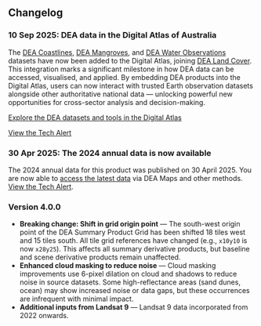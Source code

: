## Changelog

### 10 Sep 2025: DEA data in the Digital Atlas of Australia

The [DEA Coastlines](/data/product/dea-coastlines/), [DEA Mangroves](/data/product/dea-mangroves/), and [DEA Water Observations](/data/category/dea-water-observations/) datasets have now been added to the Digital Atlas, joining [DEA Land Cover](/data/product/dea-land-cover-landsat/). This integration marks a significant milestone in how DEA data can be accessed, visualised, and applied. By embedding DEA products into the Digital Atlas, users can now interact with trusted Earth observation datasets alongside other authoritative national data — unlocking powerful new opportunities for cross-sector analysis and decision-making. 

[Explore the DEA datasets and tools in the Digital Atlas](https://digital.atlas.gov.au/search?source=Digital%2520Earth%2520Australia)

[View the Tech Alert](https://communication.ga.gov.au/link/id/zzzz68c0df3fa6de5146Pzzzz6567c8b713b5b826/page.html)

### 30 Apr 2025: The 2024 annual data is now available

The 2024 annual data for this product was published on 30 April 2025. You are now able to [access the latest data](./?tab=access) via DEA Maps and other methods. [View the Tech Alert](https://communication.ga.gov.au/link/id/zzzz6811775c5a24b812Pzzzz6567c8b713b5b826/page.html).

### Version 4.0.0

- **Breaking change: Shift in grid origin point** — The south-west origin point of the DEA Summary Product Grid has been shifted 18 tiles west and 15 tiles south. All tile grid references have changed (e.g., `x10y10` is now `x28y25`). This affects all summary derivative products, but baseline and scene derivative products remain unaffected.
- **Enhanced cloud masking to reduce noise** — Cloud masking improvements use 6-pixel dilation on cloud and shadows to reduce noise in source datasets. Some high-reflectance areas (sand dunes, ocean) may show increased noise or data gaps, but these occurrences are infrequent with minimal impact.
- **Additional inputs from Landsat 9** — Landsat 9 data incorporated from 2022 onwards.
